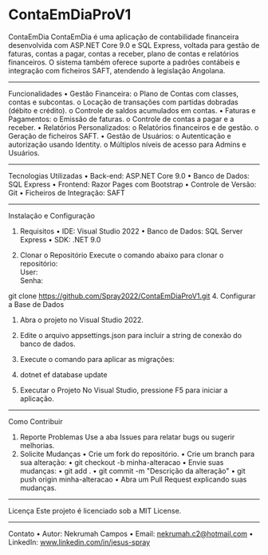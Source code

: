 ﻿# ContaEmDiaProV1
ContaEmDia
ContaEmDia é uma aplicação de contabilidade financeira desenvolvida com ASP.NET Core 9.0 e SQL Express, voltada para gestão de faturas, contas a pagar, contas a receber, plano de contas e relatórios financeiros. O sistema também oferece suporte a padrões contábeis e integração com ficheiros SAFT, atendendo à legislação Angolana.
________________________________________
Funcionalidades
•	Gestão Financeira: 
o	Plano de Contas com classes, contas e subcontas.
o	Locação de transações com partidas dobradas (débito e crédito).
o	Controle de saldos acumulados em contas.
•	Faturas e Pagamentos: 
o	Emissão de faturas.
o	Controle de contas a pagar e a receber.
•	Relatórios Personalizados: 
o	Relatórios financeiros e de gestão.
o	Geração de ficheiros SAFT.
•	Gestão de Usuários: 
o	Autenticação e autorização usando Identity.
o	Múltiplos níveis de acesso para Admins e Usuários.
________________________________________
Tecnologias Utilizadas
•	Back-end: ASP.NET Core 9.0
•	Banco de Dados: SQL Express
•	Frontend: Razor Pages com Bootstrap
•	Controle de Versão: Git
•	Ficheiros de Integração: SAFT
________________________________________
Instalação e Configuração
1. Requisitos
•	IDE: Visual Studio 2022
•	Banco de Dados: SQL Server Express
•	SDK: .NET 9.0

2. Clonar o Repositório
Execute o comando abaixo para clonar o repositório:   
User:    
Senha:

git clone
https://github.com/Spray2022/ContaEmDiaProV1.git
4. Configurar a Base de Dados
1.	Abra o projeto no Visual Studio 2022.
2.	Edite o arquivo appsettings.json para incluir a string de conexão do banco de dados.
3.	Execute o comando para aplicar as migrações: 
4.	dotnet ef database update




4. Executar o Projeto
No Visual Studio, pressione F5 para iniciar a aplicação.
________________________________________
Como Contribuir
1. Reporte Problemas
Use a aba Issues para relatar bugs ou sugerir melhorias.
2. Solicite Mudanças
•	Crie um fork do repositório.
•	Crie um branch para sua alteração: 
•	git checkout -b minha-alteracao
•	Envie suas mudanças: 
•	git add .
•	git commit -m "Descrição da alteração"
•	git push origin minha-alteracao
•	Abra um Pull Request explicando suas mudanças.
________________________________________
Licença
Este projeto é licenciado sob a MIT License.
________________________________________
Contato
•	Autor: Nekrumah Campos
•	Email: nekrumah.c2@hotmail.com 
•	LinkedIn: www.linkedin.com/in/jesus-spray
